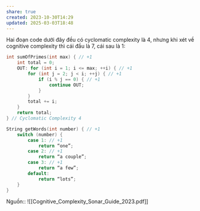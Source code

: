 ```yaml
---
share: true
created: 2023-10-30T14:29
updated: 2025-03-03T18:48
---
```

Hai đoạn code dưới đây đều có cyclomatic complexity là 4, nhưng khi xét về cognitive complexity thì cái đầu là 7, cái sau là 1:

```c
int sumOfPrimes(int max) { // +1
    int total = 0;
    OUT: for (int i = 1; i <= max; ++i) { // +1
        for (int j = 2; j < i; ++j) { // +1
            if (i % j == 0) { // +1
                continue OUT;
            }
        }
        total += i;
    }
    return total;
} // Cyclomatic Complexity 4
```
```c
String getWords(int number) { // +1
    switch (number) {
        case 1: // +1
            return “one”;
        case 2: // +1
            return “a couple”;
        case 3: // +1
            return “a few”;
        default:
            return “lots”;
    }
} 
```
Nguồn:: ![[Cognitive_Complexity_Sonar_Guide_2023.pdf]]